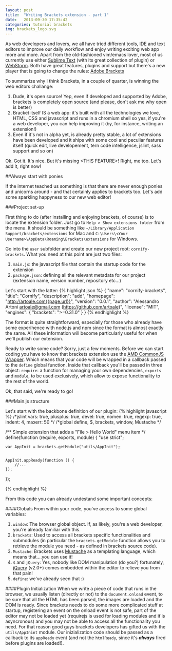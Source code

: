 ```yaml
---
layout: post
title:  "Writing Brackets extension - part 1"
date:   2013-09-30 17:35:42
categories: tutorial brackets
img: brackets_logo.svg
---
```


As web developers and lovers, we all have tried different tools, IDE and text editors to improve our daily workflow and enjoy writing exciting web app more and more. Apart from the old-fashioned vim/emacs lover, most of us currently use either [Sublime Text][sublime] (with its great collection of plugin) or [WebStorm][webstorm]. Both have great features, plugins and support but there's a new player that is going to change the rules: [Adobe Brackets][brackets]

To summarize why I think Brackets, in a couple of quarter, is winning the web editors challange:

1. Dude, it's open source! Yep, even if developed and supported by Adobe, brackets is completely open source (and please, don't ask me why open is better)
2. Bracket itself IS a web app: it's built with all the technologies we love, HTML, CSS and javascript and runs in a chromium shell so yes, if you're a web developer, you can help improving it (by, for instance, writing an extension!)
3. Even if it's not in alpha yet, is already pretty stable, a lot of extensions have been developed and it ships with some cool and peculiar features itself (quick edit, live developement, tern code intelligence, jslint, sass support and so on)

Ok. Got it. It's nice. But it's missing &lt;THIS FEATURE&gt;!
Right, me too. Let's add it, right now!

##Always start with ponies

If the internet teached us something is that there are never enough ponies and unicorns around - and that certainly applies to brackets too. Let's add some sparkling happyness to our new web editor!

###Project set-up

First thing to do (after installing and enjoying brackets, of course) is to locate the extension folder. Just go to `Help > Show extensions folder` from the menu. It should be something like `~/Library/Application Support/brackets/extensions` for Mac and `C:\Users\<Your Username>\AppData\Roaming\Brackets\extensions` for Windows.

Go into the `user` subfolder and create our new project root: `cornify-brackets`.
What you need at this point are just two files:

1. `main.js`: the javascript file that contain the startup code for the extension
2. `package.json`: defining all the relevant metadata for our project (extension name, version number, repository etc...)


Let's start with the latter:
{% highlight json %}
{
    "name": "cornify-brackets",
    "title": "Cornify",
    "description": "add",
    "homepage": "http://artoale.com{{page.url}}",
    "version": "0.0.1",
    "author": "Alessandro Artoni <artoale@gmail.com> (https://github.com/artoale)",
    "license": "MIT",
    "engines": {
        "brackets": ">=0.31.0"
    }
}
{% endhighlight %}

The format is quite straightforward, especially for those who already have some experihence with node.js and npm since the format is almost exactly the same. All these information will become particularly useful for when we'll publish our extension.

Ready to write some code? Sorry, just a few moments. Before we can start coding you have to know that brackets extension use the [AMD CommonJS Wrapper](http://requirejs.org/docs/api.html#cjsmodule). Which means that your code will be wrapped in a callback passed to the `define` global function. Inside that callback you'll be passed in three object: `require`: a function for managing your own dependencies, `exports` and `module`, to be used exclusively, which allow to expose functionality to the rest of the world.

Ok, that said, we're ready to go!

###Main.js structure

Let's start with the backbone definition of our plugin:
{% highlight javascript %}
/*jslint vars: true, plusplus: true, devel: true, nomen: true, regexp: true, indent: 4, maxerr: 50 */
/*global define, $, brackets, window, Mustache */

/** Simple extension that adds a "File > Hello World" menu item */
define(function (require, exports, module) {
    "use strict";

    var AppInit = brackets.getModule("utils/AppInit");


    AppInit.appReady(function () {
        //...
    });
});

{% endhighlight %}

From this code you can already undestand some important concepts:

####Globals
From within your code, you've access to some global variables:

1. `window`: The browser global object. If, as likely, you're a web developer, you're already familiar with this.
2. `brackets`: Used to access all brackets specific functionalities and submodules (in particular the `brackets.getModule` function allows you to retrieve the module you need - as defined in brackets source code).
3. `Mustache`: Brackets uses [Mustache][] as a templating language, which means that....you can use it!
4. `$` and `jQuery`: Yes, nobody like DOM manipulation (do you?) fortunately, [jQuery][] (v2.0+) comes embedded within the editor to relieve you from that pain!
5. `define`: we've already seen that :)

####Plugin Initialization
When we write a piece of code that runs in the browser, we usually listen (directly or not) to the `document.onload` event, to be sure that all the HTML has been parsed, the images are loaded and the DOM is ready. Since brackets needs to do some more complicated stuff at startup, registering an event on the onload event is not safe, part of the editor may not be loaded yet (requirejs is used for loading modules and it'is asyncronous) and you may not be able to access all the functionality you need. For that reason good guys brackets developers has gifted us with the `utils/AppInint` module. Our inizialization code should be passed as a callback to its `appReady` event (and not the `htmlReady`, since it's ***always*** fired before plugins are loaded!).





[sublime]: http://www.sublimetext.com/
[webstorm]: http://www.jetbrains.com/webstorm/
[brackets]: http://brackets.io
[Mustache]: https://github.com/janl/mustache.js/
[jQuery]: http://jquery.com/
